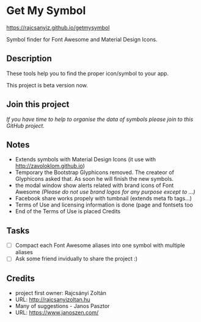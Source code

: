 # Get My Symbol
https://rajcsanyiz.github.io/getmysymbol

Symbol finder for Font Awesome and Material Design Icons.

## Description
These tools help you to find the proper icon/symbol to your app.

This project is beta version now.

## Join this project
_If you have time to help to organise the data of symbols please join to this GitHub project._

## Notes
- Extends symbols with Material Design Icons (it use with http://zavoloklom.github.io)
- Temporary the Bootstrap Glyphicons removed. The createor of Glyphicons asked that. As soon he will finish the new symbols.
- the modal window show alerts related with brand icons of Font Awesome _(Please do not use brand logos for any purpose except to ...)_
- Facebook share works propely with tumbnail (extends meta fb tags...)
- Terms of Use and licensing information is done (page and fontsets too
- End of the Terms of Use is placed Credits

## Tasks
- [ ] Compact each Font Awesome aliases into one symbol with multiple aliases
- [ ] Ask some friend invidually to share the project :)

## Credits
- project first owner: Rajcsányi Zoltán 
- URL: http://rajcsanyizoltan.hu
- Many of suggestions - Janos Pasztor
- URL: https://www.janoszen.com/
